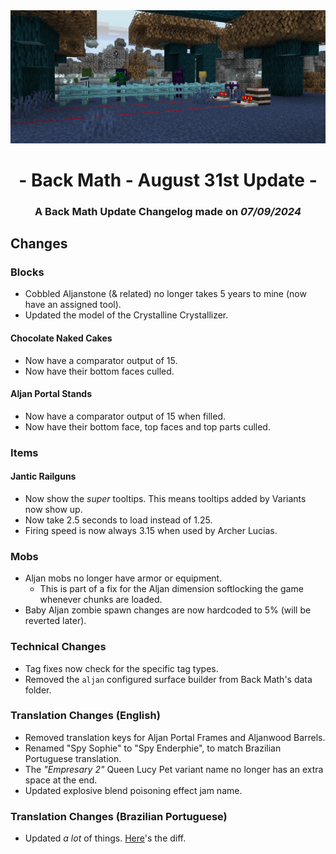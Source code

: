 <center> <img src=ChangelogPhoto.png width="1500"> </center>

# <center>- Back Math - August 31st Update -</center>
### <center>A Back Math Update Changelog made on *07/09/2024*</center>

## Changes
### Blocks
- Cobbled Aljanstone (& related) no longer takes 5 years to mine (now have an assigned tool).
- Updated the model of the Crystalline Crystallizer.

#### Chocolate Naked Cakes
- Now have a comparator output of 15.
- Now have their bottom faces culled.

#### Aljan Portal Stands
- Now have a comparator output of 15 when filled.
- Now have their bottom face, top faces and top parts culled.

### Items
#### Jantic Railguns
- Now show the *super* tooltips. This means tooltips added by Variants now show up.
- Now take 2.5 seconds to load instead of 1.25.
- Firing speed is now always 3.15 when used by Archer Lucias.

### Mobs
- Aljan mobs no longer have armor or equipment.
  - This is part of a fix for the Aljan dimension softlocking the game whenever chunks are loaded.
- Baby Aljan zombie spawn changes are now hardcoded to 5% (will be reverted later).

### Technical Changes
- Tag fixes now check for the specific tag types.
- Removed the `aljan` configured surface builder from Back Math's data folder.

### Translation Changes (English)
- Removed translation keys for Aljan Portal Frames and Aljanwood Barrels.
- Renamed "Spy Sophie" to "Spy Enderphie", to match Brazilian Portuguese translation.
- The *"Empresary 2"* Queen Lucy Pet variant name no longer has an extra space at the end.
- Updated explosive blend poisoning effect jam name.

### Translation Changes (Brazilian Portuguese)
- Updated *a lot* of things. [Here](https://github.com/Fabricio20106/Back-Math/commit/90799b0428fa513444e276d4cd38587b38bcebf7#diff-8da791256691df0f616dc5d55eb1a04c28654f43ba997683b13fea9dca8c16e7)'s the diff.